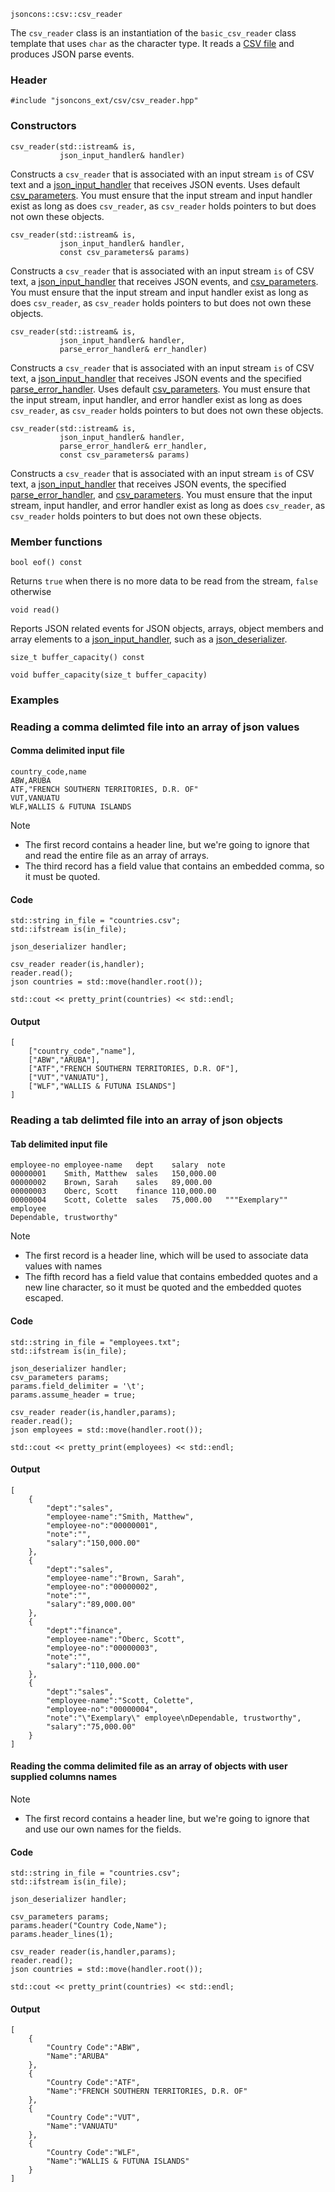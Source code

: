     jsoncons::csv::csv_reader

The `csv_reader` class is an instantiation of the `basic_csv_reader` class template that uses `char` as the character type. It reads a [CSV file](http://tools.ietf.org/html/rfc4180) and produces JSON parse events.

### Header

    #include "jsoncons_ext/csv/csv_reader.hpp"

### Constructors

    csv_reader(std::istream& is,
               json_input_handler& handler)
Constructs a `csv_reader` that is associated with an input stream
`is` of CSV text and a [json_input_handler](json_input_handler) that receives
JSON events. Uses default [csv_parameters](csv_parameters).
You must ensure that the input stream and input handler exist as long as does `csv_reader`, as `csv_reader` holds pointers to but does not own these objects.

    csv_reader(std::istream& is,
               json_input_handler& handler,
               const csv_parameters& params)
Constructs a `csv_reader` that is associated with an input stream
`is` of CSV text, a [json_input_handler](json_input_handler) that receives
JSON events, and [csv_parameters](csv_parameters).
You must ensure that the input stream and input handler exist as long as does `csv_reader`, as `csv_reader` holds pointers to but does not own these objects.

    csv_reader(std::istream& is,
               json_input_handler& handler,
               parse_error_handler& err_handler)
Constructs a `csv_reader` that is associated with an input stream
`is` of CSV text, a [json_input_handler](json_input_handler) that receives
JSON events and the specified [parse_error_handler](parse_error_handler).
Uses default [csv_parameters](csv_parameters).
You must ensure that the input stream, input handler, and error handler exist as long as does `csv_reader`, as `csv_reader` holds pointers to but does not own these objects.

    csv_reader(std::istream& is,
               json_input_handler& handler,
               parse_error_handler& err_handler,
               const csv_parameters& params)
Constructs a `csv_reader` that is associated with an input stream
`is` of CSV text, a [json_input_handler](json_input_handler) that receives
JSON events, the specified [parse_error_handler](parse_error_handler),
and [csv_parameters](csv_parameters).
You must ensure that the input stream, input handler, and error handler exist as long as does `csv_reader`, as `csv_reader` holds pointers to but does not own these objects.

### Member functions

    bool eof() const
Returns `true` when there is no more data to be read from the stream, `false` otherwise

    void read()
Reports JSON related events for JSON objects, arrays, object members and array elements to a [json_input_handler](json_input_handler), such as a [json_deserializer](json_deserializer).

    size_t buffer_capacity() const

    void buffer_capacity(size_t buffer_capacity)

### Examples

### Reading a comma delimted file into an array of json values

#### Comma delimited input file 

    country_code,name
    ABW,ARUBA
    ATF,"FRENCH SOUTHERN TERRITORIES, D.R. OF"
    VUT,VANUATU
    WLF,WALLIS & FUTUNA ISLANDS

Note 

- The first record contains a header line, but we're going to ignore that and read the entire file as an array of arrays.
- The third record has a field value that contains an embedded comma, so it must be quoted.

#### Code

    std::string in_file = "countries.csv";
    std::ifstream is(in_file);

    json_deserializer handler;

    csv_reader reader(is,handler);
    reader.read();
    json countries = std::move(handler.root());

    std::cout << pretty_print(countries) << std::endl;

#### Output 

    [
        ["country_code","name"],
        ["ABW","ARUBA"],
        ["ATF","FRENCH SOUTHERN TERRITORIES, D.R. OF"],
        ["VUT","VANUATU"],
        ["WLF","WALLIS & FUTUNA ISLANDS"]
    ]

### Reading a tab delimted file into an array of json objects

#### Tab delimited input file

    employee-no	employee-name	dept	salary	note
    00000001	Smith, Matthew	sales	150,000.00	
    00000002	Brown, Sarah	sales	89,000.00	
    00000003	Oberc, Scott	finance	110,000.00	
    00000004	Scott, Colette	sales	75,000.00	"""Exemplary"" employee
    Dependable, trustworthy"

Note 

- The first record is a header line, which will be used to associate data values with names
- The fifth record has a field value that contains embedded quotes and a new line character, so it must be quoted and the embedded quotes escaped.

#### Code

    std::string in_file = "employees.txt";
    std::ifstream is(in_file);

    json_deserializer handler;
    csv_parameters params;
    params.field_delimiter = '\t';
    params.assume_header = true;

    csv_reader reader(is,handler,params);
    reader.read();
    json employees = std::move(handler.root());

    std::cout << pretty_print(employees) << std::endl;

#### Output

    [
        {
            "dept":"sales",
            "employee-name":"Smith, Matthew",
            "employee-no":"00000001",
            "note":"",
            "salary":"150,000.00"
        },
        {
            "dept":"sales",
            "employee-name":"Brown, Sarah",
            "employee-no":"00000002",
            "note":"",
            "salary":"89,000.00"
        },
        {
            "dept":"finance",
            "employee-name":"Oberc, Scott",
            "employee-no":"00000003",
            "note":"",
            "salary":"110,000.00"
        },
        {
            "dept":"sales",
            "employee-name":"Scott, Colette",
            "employee-no":"00000004",
            "note":"\"Exemplary\" employee\nDependable, trustworthy",
            "salary":"75,000.00"
        }
    ]


#### Reading the comma delimited file as an array of objects with user supplied columns names

Note 

- The first record contains a header line, but we're going to ignore that and use our own names for the fields.

#### Code

    std::string in_file = "countries.csv";
    std::ifstream is(in_file);

    json_deserializer handler;

    csv_parameters params;
	params.header("Country Code,Name");
    params.header_lines(1);

    csv_reader reader(is,handler,params);
    reader.read();
    json countries = std::move(handler.root());

    std::cout << pretty_print(countries) << std::endl;

#### Output 

    [
        {
            "Country Code":"ABW",
            "Name":"ARUBA"
        },
        {
            "Country Code":"ATF",
            "Name":"FRENCH SOUTHERN TERRITORIES, D.R. OF"
        },
        {
            "Country Code":"VUT",
            "Name":"VANUATU"
        },
        {
            "Country Code":"WLF",
            "Name":"WALLIS & FUTUNA ISLANDS"
        }
    ]
